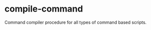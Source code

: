compile-command
===============

Command compiler procedure for all types of command based scripts.
